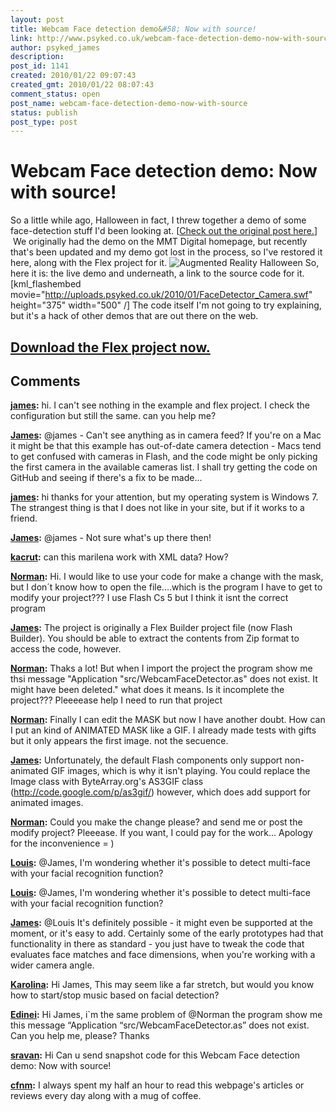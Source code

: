 ```yaml
---
layout: post
title: Webcam Face detection demo&#58; Now with source!
link: http://www.psyked.co.uk/webcam-face-detection-demo-now-with-source/
author: psyked_james
description: 
post_id: 1141
created: 2010/01/22 09:07:43
created_gmt: 2010/01/22 08:07:43
comment_status: open
post_name: webcam-face-detection-demo-now-with-source
status: publish
post_type: post
---
```


# Webcam Face detection demo: Now with source!

So a little while ago, Halloween in fact, I threw together a demo of some face-detection stuff I'd been looking at. [[Check out the original post here.](/adobe/flash/webcam-face-detection-spooky-goings-on.htm)]  We originally had the demo on the MMT Digital homepage, but recently that's been updated and my demo got lost in the process, so I've restored it here, along with the Flex project for it. ![Augmented Reality Halloween](http://uploads.psyked.co.uk/2009/10/halloween.jpg) So, here it is: the live demo and underneath, a link to the source code for it. [kml_flashembed movie="http://uploads.psyked.co.uk/2010/01/FaceDetector_Camera.swf" height="375" width="500" /] The code itself I'm not going to try explaining, but it's a hack of other demos that are out there on the web. 

## [Download the Flex project now.](http://uploads.psyked.co.uk/2010/01/TrickOrTweet.zip)

## Comments

**[james](#785 "2010-06-07 07:29:59"):** hi. I can't see nothing in the example and flex project. I check the configuration but still the same. can you help me?

**[James](#786 "2010-06-07 18:41:58"):** @james - Can't see anything as in camera feed? If you're on a Mac it might be that this example has out-of-date camera detection - Macs tend to get confused with cameras in Flash, and the code might be only picking the first camera in the available cameras list. I shall try getting the code on GitHub and seeing if there's a fix to be made...

**[james](#787 "2010-06-13 03:03:06"):** hi thanks for your attention, but my operating system is Windows 7. The strangest thing is that I does not like in your site, but if it works to a friend.

**[James](#788 "2010-06-14 22:14:02"):** @james - Not sure what's up there then!

**[kacrut](#789 "2011-03-25 09:39:29"):** can this marilena work with XML data? How?

**[Norman](#790 "2012-02-21 01:17:18"):** Hi. I would like to use your code for make a change with the mask, but I don´t know how to open the file....which is the program I have to get to modify your project??? I use Flash Cs 5 but I think it isnt the correct program

**[James](#791 "2012-02-21 10:04:59"):** The project is originally a Flex Builder project file (now Flash Builder). You should be able to extract the contents from Zip format to access the code, however.

**[Norman](#792 "2012-02-22 20:11:34"):** Thaks a lot! But when I import the project the program show me thsi message "Application "src/WebcamFaceDetector.as" does not exist. It might have been deleted." what does it means. Is it incomplete the project??? Pleeeease help I need to run that project

**[Norman](#793 "2012-02-22 22:25:06"):** Finally I can edit the MASK but now I have another doubt. How can I put an kind of ANIMATED MASK like a GIF. I already made tests with gifts but it only appears the first image. not the secuence.

**[James](#794 "2012-02-23 10:02:41"):** Unfortunately, the default Flash components only support non-animated GIF images, which is why it isn't playing. You could replace the Image class with ByteArray.org's AS3GIF class (http://code.google.com/p/as3gif/) however, which does add support for animated images.

**[Norman](#795 "2012-02-23 13:48:51"):** Could you make the change please? and send me or post the modify project? Pleeease. If you want, I could pay for the work... Apology for the inconvenience = )

**[Louis](#796 "2012-03-12 04:08:13"):** @James, I'm wondering whether it's possible to detect multi-face with your facial recognition function?

**[Louis](#797 "2012-03-12 04:08:34"):** @James, I'm wondering whether it's possible to detect multi-face with your facial recognition function?

**[James](#798 "2012-03-12 10:13:30"):** @Louis It's definitely possible - it might even be supported at the moment, or it's easy to add. Certainly some of the early prototypes had that functionality in there as standard - you just have to tweak the code that evaluates face matches and face dimensions, when you're working with a wider camera angle.

**[Karolina](#799 "2012-04-06 06:22:28"):** Hi James, This may seem like a far stretch, but would you know how to start/stop music based on facial detection?

**[Edinei](#800 "2012-09-13 20:34:37"):** Hi James, i`m the same problem of @Norman the program show me this message “Application “src/WebcamFaceDetector.as” does not exist. Can you help me, please? Thanks

**[sravan](#801 "2013-03-22 16:50:26"):** Hi Can u send snapshot code for this Webcam Face detection demo: Now with source!

**[cfnm](#802 "2013-05-21 09:52:32"):** I always spent my half an hour to read this webpage's articles or reviews every day along with a mug of coffee.

